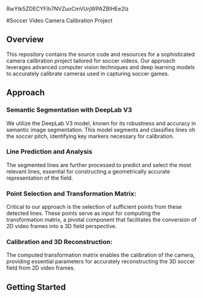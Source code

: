 RwYtk5ZDECYFlh7NVZuoCmVUrjWPAZBIHEe2Iz

#Soccer Video Camera Calibration Project

## Overview
This repository contains the source code and resources for a sophisticated camera calibration project tailored for soccer videos. Our approach leverages advanced computer vision techniques and deep learning models to accurately calibrate cameras used in capturing soccer games.
## Approach 

### Semantic Segmentation with DeepLab V3 
We utilize the DeepLab V3 model, known for its robustness and accuracy in semantic image segmentation. This model segments and classifies lines oh the soccer pitch, identifying key markers necessary for calibration.

### Line Prediction and Analysis
The segmented lines are further processed to predict and select the most relevant lines, essential for constructing a geometrically accurate representation of the field.

### Point Selection and Transformation Matrix:
Critical to our approach is the selection of sufficient points from these detected lines. These points serve as input for computing the transformation matrix, a pivotal component that facilitates the conversion of 2D video frames into a 3D field perspective.
### Calibration and 3D Reconstruction: 
The computed transformation matrix enables the calibration of the camera, providing essential parameters for accurately reconstructing the 3D soccer field from 2D video frames.

## Getting Started


